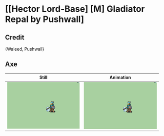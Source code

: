 # [\[Hector Lord-Base\] \[M\] Gladiator Repal by Pushwall]

## Credit

{Waleed, Pushwall}
	
## Axe

| Still | Animation |
| :---: | :-------: |
| ![Axe still](./Axe_000.png) | ![Axe animation](./Axe.gif) |
